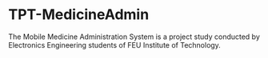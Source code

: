 # TPT-MedicineAdmin
The Mobile Medicine Administration System is a project study conducted by Electronics Engineering students of FEU Institute of Technology.
